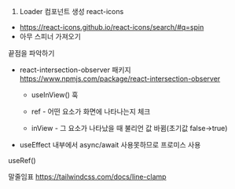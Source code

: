 1. Loader 컴포넌트 생성
react-icons
  - https://react-icons.github.io/react-icons/search/#q=spin
  - 아무 스피너 가져오기

끝점을 파악하기
  - react-intersection-observer 패키지
    https://www.npmjs.com/package/react-intersection-observer
    - useInView() 훅

    - ref - 어떤 요소가 화면에 나타나는지 체크
    - inView - 그 요소가 나타났을 때 불리언 값 바뀜(초기값 false->true)

- useEffect 내부에서 async/await 사용못하므로 프로미스 사용

useRef()

말줄임표
https://tailwindcss.com/docs/line-clamp